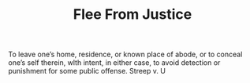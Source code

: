 ---
title: Flee From Justice
letter: F
permalink: "/definitions/bld-flee-from-justice.html"
body: To leave one’s home, residence, or known place of abode, or to conceal one’s
  self therein, wlth intent, in either case, to avoid detection or punishment for
  some public offense. Streep v. U
published_at: '2018-07-07'
source: Black's Law Dictionary 2nd Ed (1910)
layout: post
---